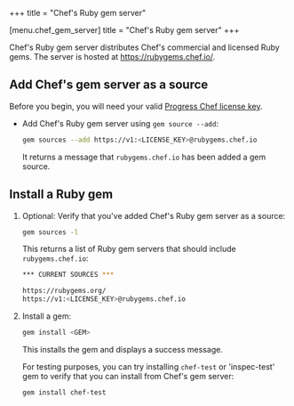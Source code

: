 +++
title = "Chef's Ruby gem server"

[menu.chef_gem_server]
title = "Chef's Ruby gem server"
+++

Chef's Ruby gem server distributes Chef's commercial and licensed Ruby gems. The server is hosted at <https://rubygems.chef.io/>.

## Add Chef's gem server as a source

Before you begin, you will need your valid [Progress Chef license key](https://docs.chef.io/licensing/license_key/).

- Add Chef's Ruby gem server using `gem source --add`:

  ```sh
  gem sources --add https://v1:<LICENSE_KEY>@rubygems.chef.io
  ```

  It returns a message that `rubygems.chef.io` has been added a gem source.

## Install a Ruby gem

1. Optional: Verify that you've added Chef's Ruby gem server as a source:

    ```sh
    gem sources -l
    ```

    This returns a list of Ruby gem servers that should include `rubygems.chef.io`:

    ```sh
    *** CURRENT SOURCES ***

    https://rubygems.org/
    https://v1:<LICENSE_KEY>@rubygems.chef.io
    ```

1. Install a gem:

    ```sh
    gem install <GEM>
    ```

    This installs the gem and displays a success message.

    For testing purposes, you can try installing `chef-test` or 'inspec-test' gem to verify that you can install from Chef's gem server:

    ```sh
    gem install chef-test
    ```
